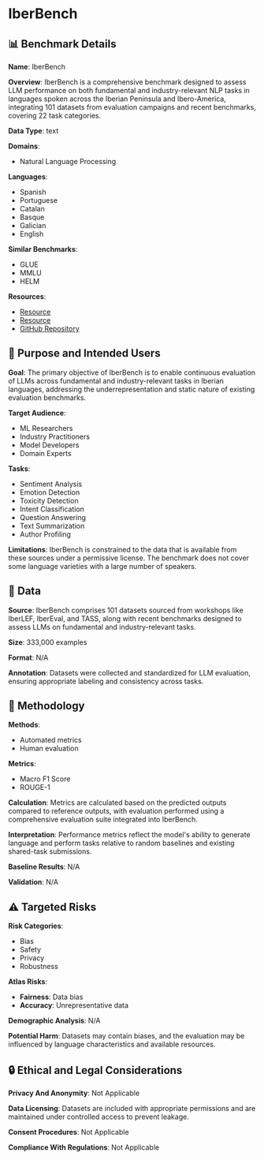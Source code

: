 # IberBench

## 📊 Benchmark Details

**Name**: IberBench

**Overview**: IberBench is a comprehensive benchmark designed to assess LLM performance on both fundamental and industry-relevant NLP tasks in languages spoken across the Iberian Peninsula and Ibero-America, integrating 101 datasets from evaluation campaigns and recent benchmarks, covering 22 task categories.

**Data Type**: text

**Domains**:
- Natural Language Processing

**Languages**:
- Spanish
- Portuguese
- Catalan
- Basque
- Galician
- English

**Similar Benchmarks**:
- GLUE
- MMLU
- HELM

**Resources**:
- [Resource](https://huggingface.co/spaces/iberbench/leaderboard)
- [Resource](https://huggingface.co/iberbench)
- [GitHub Repository](https://github.com/IberBench/iberbench-evaluation/)

## 🎯 Purpose and Intended Users

**Goal**: The primary objective of IberBench is to enable continuous evaluation of LLMs across fundamental and industry-relevant tasks in Iberian languages, addressing the underrepresentation and static nature of existing evaluation benchmarks.

**Target Audience**:
- ML Researchers
- Industry Practitioners
- Model Developers
- Domain Experts

**Tasks**:
- Sentiment Analysis
- Emotion Detection
- Toxicity Detection
- Intent Classification
- Question Answering
- Text Summarization
- Author Profiling

**Limitations**: IberBench is constrained to the data that is available from these sources under a permissive license. The benchmark does not cover some language varieties with a large number of speakers.

## 💾 Data

**Source**: IberBench comprises 101 datasets sourced from workshops like IberLEF, IberEval, and TASS, along with recent benchmarks designed to assess LLMs on fundamental and industry-relevant tasks.

**Size**: 333,000 examples

**Format**: N/A

**Annotation**: Datasets were collected and standardized for LLM evaluation, ensuring appropriate labeling and consistency across tasks.

## 🔬 Methodology

**Methods**:
- Automated metrics
- Human evaluation

**Metrics**:
- Macro F1 Score
- ROUGE-1

**Calculation**: Metrics are calculated based on the predicted outputs compared to reference outputs, with evaluation performed using a comprehensive evaluation suite integrated into IberBench.

**Interpretation**: Performance metrics reflect the model's ability to generate language and perform tasks relative to random baselines and existing shared-task submissions.

**Baseline Results**: N/A

**Validation**: N/A

## ⚠️ Targeted Risks

**Risk Categories**:
- Bias
- Safety
- Privacy
- Robustness

**Atlas Risks**:
- **Fairness**: Data bias
- **Accuracy**: Unrepresentative data

**Demographic Analysis**: N/A

**Potential Harm**: Datasets may contain biases, and the evaluation may be influenced by language characteristics and available resources.

## 🔒 Ethical and Legal Considerations

**Privacy And Anonymity**: Not Applicable

**Data Licensing**: Datasets are included with appropriate permissions and are maintained under controlled access to prevent leakage.

**Consent Procedures**: Not Applicable

**Compliance With Regulations**: Not Applicable
